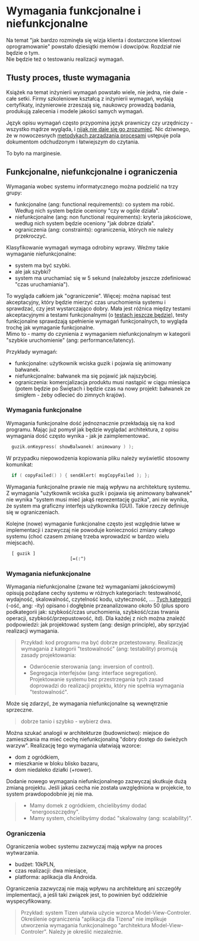 # Wymagania funkcjonalne i niefunkcjonalne

Na temat "jak bardzo rozminęła się wizja klienta i dostarczone klientowi oprogramowanie" powstało dziesiątki memów i dowcipów. Rozdział nie będzie o tym.  
Nie będzie też o testowaniu realizacji wymagań.

## Tłusty proces, tłuste wymagania

Książek na temat inżynierii wymagań powstało wiele, nie jedna, nie dwie - całe setki. Firmy szkoleniowe kształcą z inżynierii wymagań, wydają certyfikaty, inżynierowie zrzeszają się, naukowcy prowadzą badania, produkują zalecenia i modele jakości samych wymagań.

Język opisu wymagań często przypomina język prawniczy czy urzędniczy - wszystko mądrze wygląda, i [nijak nie daje się go zrozumieć](https://pl.wikipedia.org/wiki/Wymaganie_%28in%C5%BCynieria%29#Dobre_wymagania). Nic dziwnego, że w nowoczesnych [metodykach zarządzania procesami](../_placeholder_.md) ustępuje pola dokumentom odchudzonym i łatwiejszym do czytania.

To było na marginesie.

## Funkcjonalne, niefunkcjonalne i ograniczenia

Wymagania wobec systemu informatycznego można podzielić na trzy grupy:  
* funkcjonalne (ang: functional requirements): co system ma robić. Według nich system będzie oceniony "czy w ogóle działa".
* niefunkcjonalne (ang: non functional requirements): kryteria jakościowe, według nich system będzie oceniony "jak dobrze działa".
* ograniczenia (ang: constraints): ograniczenia, których nie należy przekroczyć.

Klasyfikowanie wymagań wymaga odrobiny wprawy. Weźmy takie wymaganie niefunkcjonalne:  
- system ma być szybki.
- ale jak szybki?
- system ma uruchamiać się w 5 sekund (należałoby jeszcze zdefiniować "czas uruchamiania").

To wygląda całkiem jak "ograniczenie". Więcej: można napisać test akceptacyjny, który będzie mierzyć czas uruchomienia systemu i sprawdzać, czy jest wystarczająco dobry. Mała jest różnica między testami akceptacyjnymi a testami funkcjonalnymi (o [testach jeszcze będzie](../_placeholder_.md)), testy funkcjonalne sprawdzają spełnienie wymagań funkcjonalnych, to wygląda trochę jak wymaganie funkcjonalne.  
Mimo to - mamy do czynienia z wymaganiem niefunkcjonalnym w kategorii "szybkie uruchomienie" (ang: performance/latency).

Przykłady wymagań:
* funkcjonalne: użytkownik wciska guzik i pojawia się animowany bałwanek.
* niefunkcjonalne: bałwanek ma się pojawić jak najszybciej.
* ograniczenia: komercjalizacja produktu musi nastąpić w ciągu miesiąca (potem będzie po Świętach i będzie czas na nowy projekt: bałwanek ze śmigłem - żeby odlecieć do zimnych krajów).

### Wymagania funkcjonalne

Wymagania funkcjonalne dość jednoznacznie przekładają się na kod programu. Mając już pomysł jak będzie wyglądać architektura, z opisu wymagania dość często wynika - jak je zaimplementować.

```C++
  guzik.onKeypress( showBalwanek( animowany ) );
```
W przypadku niepowodzenia kopiowania pliku należy wyświetlić stosowny komunikat:

```C++
  if ( copyFailed() ) { sendAlert( msgCopyFailed ); };
```
Wymagania funkcjonalne prawie nie mają wpływu na architekturę systemu. Z wymagania "użytkownik wciska guzik i pojawia się animowany bałwanek" nie wynika "system musi mieć jakąś reprezentację guzika", ani nie wynika, że system ma graficzny interfejs użytkownika (GUI). Takie rzeczy definiuje się w ograniczeniach.

Kolejne (nowe) wymaganie funkcjonalne często jest względnie łatwe w implementacji i zazwyczaj nie powoduje konieczności zmiany całego systemu (choć czasem zmianę trzeba wprowadzić w bardzo wielu miejscach).

```
  [ guzik ]
                        [=(:^)
```

### Wymagania niefunkcjonalne

Wymagania niefunkcjonalne (zwane też wymaganiami jakościowymi) opisują pożądane cechy systemu w różnych kategoriach: testowalność, wydajność, skalowalność, czytelność kodu, użyteczność, …. [Tych kategorii](https://en.wikipedia.org/wiki/Non-functional_requirement) (-ość, ang: -ity) opisano i dogłębnie przeanalizowano około 50 (plus sporo podkategorii jak: szybkość/czas uruchomienia, szybkość/czas trwania operacji, szybkość/przepustowość, itd). Dla każdej z nich można znaleźć podpowiedzi: jak projektować system (ang: design principle), aby sprzyjać realizacji wymagania.

> Przykład: kod programu ma być dobrze przetestowany. Realizację wymagania z kategorii "testowalność" (ang: testability) promują zasady projektowania:  
> * Odwrócenie sterowania (ang: inversion of control).  
> * Segregacja interfejsów (ang: interface segregation).  
> Projektowanie systemu bez przestrzegania tych zasad doprowadzi do realizacji projektu, który nie spełnia wymagania "testowalność".

Może się zdarzyć, że wymagania niefunkcjonalne są wewnętrznie sprzeczne.  
> dobrze tanio i szybko - wybierz dwa.

Można szukać analogii w architekturze (budownictwo): miejsce do zamieszkania ma mieć cechę niefunkcjonalną "dobry dostęp do świeżych warzyw". Realizację tego wymagania ułatwiają wzorce:

* dom z ogródkiem,
* mieszkanie w bloku blisko bazaru,
* dom niedaleko działki (+rower).

Dodanie nowego wymagania niefunkcjonalnego zazwyczaj skutkuje dużą zmianą projektu. Jeśli jakaś cecha nie została uwzględniona w projekcie, to system prawdopodobnie jej nie ma.

> * Mamy domek z ogródkiem, chcielibyśmy dodać "energooszczędny".  
> * Mamy system, chcielibyśmy dodać "skalowalny (ang: scalability)".

### Ograniczenia

Ograniczenia wobec systemu zazwyczaj mają wpływ na proces wytwarzania.

* budżet: 10kPLN,
* czas realizacji: dwa miesiące,
* platforma: aplikacja dla Androida.

Ograniczenia zazwyczaj nie mają wpływu na architekturę ani szczegóły implementacji, a jeśli taki związek jest, to powinien być oddzielnie wyspecyfikowany.

> Przykład: system Tizen ułatwia użycie wzorca Model-View-Controler.  
> Określenie ograniczenia "aplikacja dla Tizena" nie implikuje utworzenia wymagania funkcjonalnego "architektura Model-View-Controler". Należy je określić niezależnie.
